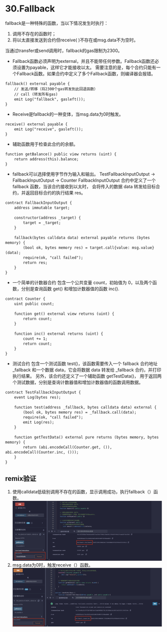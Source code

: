 # 30.Fallback
fallback是一种特殊的函数，当以下情况发生时执行：
1. 调用不存在的函数时；
2. 将以太直接发送到合约但receive( )不存在或msg.data不为空时。

当通过transfer或send调用时，fallback的gas限制为2300。
* Fallback函数必须声明为external，并且不能带任何参数。Fallback函数还必须设置为payable，这样它才能接收以太。
需要注意的是，每个合约只能有一个Fallback函数。如果合约中定义了多个Fallback函数，则编译器会报错。
```solidity
fallback() external payable {
    // 发送/转移（将2300个gas转发到此回退函数）
    // call (转发所有gas)
    emit Log("fallback", gasleft());
}
```

* Receive是fallback的一种变体，当msg.data为0时触发。
```solidity
receive() external payable {
    emit Log("receive", gasleft());
}
```

* 辅助函数用于检查此合约的余额。
```solidity
function getBalance() public view returns (uint) {
    return address(this).balance;
}
```

* fallback可以选择使用字节作为输入和输出。
TestFallbackInputOutput -> FallbackInputOutput -> Counter
FallbackInputOutput 合约中定义了一个 fallback 函数，当该合约接收到以太时，
    会将传入的数据 data 转发给目标合约，并返回目标合约的执行结果 res。
```solidity
contract FallbackInputOutput {
    address immutable target;

    constructor(address _target) {
        target = _target;
    }

    fallback(bytes calldata data) external payable returns (bytes memory) {
        (bool ok, bytes memory res) = target.call{value: msg.value}(data);
        require(ok, "call failed");
        return res;
    }
}
```
* 一个简单的计数器合约
包含一个公共变量 count，初始值为 0，以及两个函数，分别是查询函数 get() 和增加计数器值的函数 inc().
```solidity
contract Counter {
    uint public count;

    function get() external view returns (uint) {
        return count;
    }

    function inc() external returns (uint) {
        count += 1;
        return count;
    }
}
```

* 测试合约
包含一个测试函数 test()，该函数需要传入一个 fallback 合约地址 _fallback 和一个数据 data，它会将数据 data 转发给 _fallback 合约，并打印执行结果。
另外，该合约还定义了一个辅助函数 getTestData()，
用于返回两个测试数据，分别是查询计数器值和增加计数器值的函数调用数据。
```solidity
contract TestFallbackInputOutput {
    event Log(bytes res);

    function test(address _fallback, bytes calldata data) external {
        (bool ok, bytes memory res) = _fallback.call(data);
        require(ok, "call failed");
        emit Log(res);
    }

    function getTestData() external pure returns (bytes memory, bytes memory) {
        return (abi.encodeCall(Counter.get, ()), abi.encodeCall(Counter.inc, ()));
    }
}
```
## remix验证
1. 使用calldata低级别调用不存在的函数，显示调用成功，执行fallback（）函数。
![30-1.png](./img/30-1.png)
2. msg.data为0时，触发receive（）函数。
![30-2.png](./img/30-2.png)
